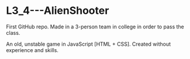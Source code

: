 # L3_4---AlienShooter
First GitHub repo. Made in a 3-person team in college in order to pass the class.


An old, unstable game in JavaScript [HTML + CSS]. Created without experience and skills.
